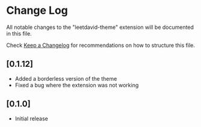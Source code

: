 # Change Log

All notable changes to the "leetdavid-theme" extension will be documented in this file.

Check [Keep a Changelog](http://keepachangelog.com/) for recommendations on how to structure this file.

## [0.1.12]

- Added a borderless version of the theme
- Fixed a bug where the extension was not working

## [0.1.0]

- Initial release
